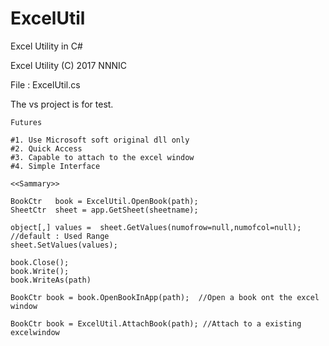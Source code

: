 # ExcelUtil
Excel Utility in C#

   Excel Utility (C) 2017 NNNIC 

   File : ExcelUtil.cs
   
   The vs project is for test. 


    Futures

    #1. Use Microsoft soft original dll only
    #2. Quick Access
    #3. Capable to attach to the excel window
    #4. Simple Interface

    <<Sammary>>

    BookCtr   book = ExcelUtil.OpenBook(path);
    SheetCtr  sheet = app.GetSheet(sheetname);

    object[,] values =  sheet.GetValues(numofrow=null,numofcol=null); //default : Used Range
    sheet.SetValues(values); 

    book.Close(); 
    book.Write();
    book.WriteAs(path)

    BookCtr book = book.OpenBookInApp(path);  //Open a book ont the excel window

    BookCtr book = ExcelUtil.AttachBook(path); //Attach to a existing excelwindow
